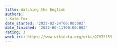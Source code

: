 ```yaml
---
title: Watching the English
authors:
- Kate Fox
date_started: '2022-02-24T00:00:00Z'
date_finished: '2022-06-11T00:00:00Z'
rating: 3
work_iri: https://www.wikidata.org/wiki/Q7973159
---
```


